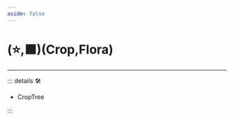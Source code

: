 ```yaml
---
aside: false
---
```

# (⭐,🟩)(<labor>Crop</labor>,<ekos>Flora</ekos>)

---

<!-- =================================================== -->
<!-- =================================================== -->
<!-- =================================================== -->
<!-- =================================================== -->
<!-- =================================================== -->
::: details 🛠

- CropTree

:::
